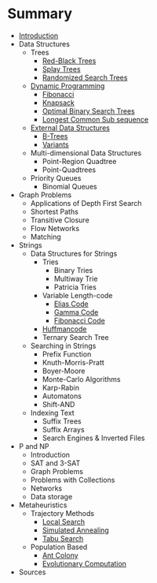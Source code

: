 # Summary

* [Introduction](README.md)
* Data Structures
    * Trees
        * [Red-Black Trees](datastructures/trees/red_black.md)
        * [Splay Trees](datastructures/trees/splay.md)
        * [Randomized Search Trees](datastructures/trees/randomized_search.md)
    * [Dynamic Programming](datastructures/dynamic_programming/dynamic_programming.md)
        * [Fibonacci](datastructures/dynamic_programming/example_fibonacci.md)
        * [Knapsack](datastructures/dynamic_programming/example_knapsack.md)
        * [Optimal Binary Search Trees](datastructures/dynamic_programming/example_optimal_binary_search_trees.md)
        * [Longest Common Sub sequence](datastructures/dynamic_programming/example_longest_common_sub_sequence.md)
    * [External Data Structures](datastructures/external_datastructures/external-data-structures.md)
        * [B-Trees](datastructures/external_datastructures/b_trees.md)
        * [Variants](datastructures/external_datastructures/variants.md)
    * Multi-dimensional Data Structures
        * Point-Region Quadtree
        * Point-Quadtrees
    * Priority Queues
        * Binomial Queues
* Graph Problems
    * Applications of Depth First Search
    * Shortest Paths
    * Transitive Closure
    * Flow Networks
    * Matching
* Strings
    * Data Structures for Strings
        * Tries
            * Binary Tries
            * Multiway Trie
            * Patricia Tries
        * Variable Length-code
            * [Elias Code](strings/variable_length_code/elias.md)
            * [Gamma Code](strings/variable_length_code/gamma.md)
            * [Fibonacci Code](strings/variable_length_code/fibonacci.md)
        * [Huffmancode](strings/huffmancode.md)
        * Ternary Search Tree
    * Searching in Strings
        * Prefix Function
        * Knuth-Morris-Pratt
        * Boyer-Moore
        * Monte-Carlo Algorithms
        * Karp-Rabin
        * Automatons
        * Shift-AND
    * Indexing Text
        * Suffix Trees
        * Suffix Arrays
        * Search Engines & Inverted Files
* P and NP
    * Introduction
    * SAT and 3-SAT
    * Graph Problems
    * Problems with Collections
    * Networks
    * Data storage
* Metaheuristics
    * Trajectory Methods
        * [Local Search](heuristics/trajectory_methods_basic_local_search.md)
        * [Simulated Annealing](heuristics/trajectory_methods_simulated_annealing.md)
        * [Tabu Search](heuristics/trajectory_methods_tabu_search.md)
    * Population Based
        * [Ant Colony](heuristics/population_based_ant_colony.md)
        * [Evolutionary Computation](heuristics/population_based_evolutionary_computation.md)
* Sources

